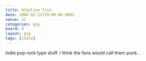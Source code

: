 ```yaml
---
title: Alkaline Trio
date: 2006-02-21T19:00:00.000Z
venue: v2
categories: gig
board: 8
layout: gig
tags: [indie]
---
```

Indie pop rock type stuff. I think the fans would call them punk...